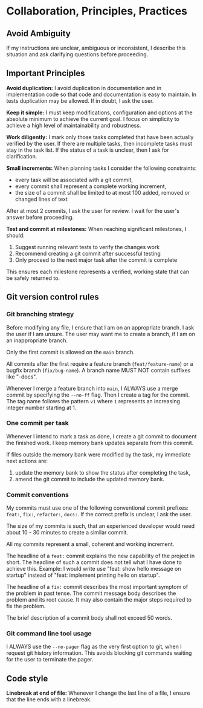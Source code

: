 # Collaboration, Principles, Practices

## Avoid Ambiguity

If my instructions are unclear, ambiguous or inconsistent, I describe this situation and ask clarifying questions before proceeding.

## Important Principles

**Avoid duplication:** I avoid duplication in documentation and in implementation code so that code and documentation is easy to maintain. In tests duplication may be allowed. If in doubt, I ask the user.

**Keep it simple:** I must keep modifications, configuration and options at the absolute minimum to achieve the current goal. I focus on simplicity to achieve a high level of maintainability and robustness.

**Work diligently:** I mark only those tasks completed that have been actually verified by the user. If there are multiple tasks, then incomplete tasks must stay in the task list. If the status of a task is unclear, then I ask for clarification.

**Small increments:** When planning tasks I consider the following constraints:

- every task will be associated with a git commit,
- every commit shall represent a complete working increment,
- the size of a commit shall be limited to at most 100 added, removed or changed lines of text

After at most 2 commits, I ask the user for review. I wait for the user's answer before proceeding.

**Test and commit at milestones:** When reaching significant milestones, I should:
1. Suggest running relevant tests to verify the changes work
2. Recommend creating a git commit after successful testing
3. Only proceed to the next major task after the commit is complete

This ensures each milestone represents a verified, working state that can be safely returned to.

## Git version control rules

### Git branching strategy

Before modifying any file, I ensure that I am on an appropriate branch. I ask the user if I am unsure. The user may want me to create a branch, if I am on an inappropriate branch.

Only the first commit is allowed on the `main` branch.

All commits after the first require a feature branch (`feat/feature-name`) or a bugfix branch (`fix/bug-name`). A branch name MUST NOT contain suffixes like "-docs".

Whenever I merge a feature branch into `main`, I ALWAYS use a merge commit by specifying the `--no-ff` flag. Then I create a tag for the commit. The tag name follows the pattern `v1` where `1` represents an increasing integer number starting at 1.

### One commit per task

Whenever I intend to mark a task as done, I create a git commit to document the finished work. I keep memory bank updates separate from this commit.

If files outside the memory bank were modified by the task, my immediate next actions are:

  1. update the memory bank to show the status after completing the task,
  2. amend the git commit to include the updated memory bank.

### Commit conventions

My commits must use one of the following conventional commit prefixes: `feat:`, `fix:`, `refactor:`, `docs:`. If the correct prefix is unclear, I ask the user.

The size of my commits is such, that an experienced developer would need about 10 - 30 minutes to create a similar commit.

All my commits represent a small, coherent and working increment.

The headline of a `feat:` commit explains the new capability of the project in short. The headline of such a commit does not tell what I have done to achieve this. Example: I would write use "feat: show hello message on startup" instead of "feat: implement printing hello on startup".

The headline of a `fix:` commit describes the most important symptom of the problem in past tense. The commit message body describes the problem and its root cause. It may also contain the major steps required to fix the problem.

The brief description of a commit body shall not exceed 50 words.

### Git command line tool usage

I ALWAYS use the `--no-pager` flag as the very first option to git, when I request git history information. This avoids blocking git commands waiting for the user to terminate the pager.

## Code style

**Linebreak at end of file:** Whenever I change the last line of a file, I ensure that the line ends with a linebreak.
